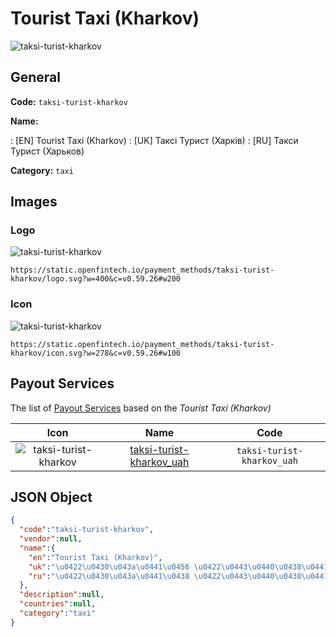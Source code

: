 
# Tourist Taxi (Kharkov) 
![taksi-turist-kharkov](https://static.openfintech.io/payment_methods/taksi-turist-kharkov/logo.svg?w=400&c=v0.59.26#w200)  

## General 
**Code:** `taksi-turist-kharkov` 
 
**Name:** 
 
:	[EN] Tourist Taxi (Kharkov) 
:	[UK] Таксі Турист (Харків) 
:	[RU] Такси Турист (Харьков) 
 
**Category:** `taxi` 
 

## Images 

### Logo 
![taksi-turist-kharkov](https://static.openfintech.io/payment_methods/taksi-turist-kharkov/logo.svg?w=400&c=v0.59.26#w200)  

```
https://static.openfintech.io/payment_methods/taksi-turist-kharkov/logo.svg?w=400&c=v0.59.26#w200
```  

### Icon 
![taksi-turist-kharkov](https://static.openfintech.io/payment_methods/taksi-turist-kharkov/icon.svg?w=278&c=v0.59.26#w100)  

```
https://static.openfintech.io/payment_methods/taksi-turist-kharkov/icon.svg?w=278&c=v0.59.26#w100
```  

## Payout Services 
 
The list of [Payout Services](/payout-services/) based on the _Tourist Taxi (Kharkov)_ 

|Icon|Name|Code| 
|:---:|:---:|:---:| 
|![taksi-turist-kharkov](https://static.openfintech.io/payout_methods/taksi-turist-kharkov/icon.png?w=278&c=v0.59.26#w40) |[taksi-turist-kharkov_uah](/payout-services/taksi-turist-kharkov_uah/)|`taksi-turist-kharkov_uah`| 
 

## JSON Object 

```json
{
  "code":"taksi-turist-kharkov",
  "vendor":null,
  "name":{
    "en":"Tourist Taxi (Kharkov)",
    "uk":"\u0422\u0430\u043a\u0441\u0456 \u0422\u0443\u0440\u0438\u0441\u0442 (\u0425\u0430\u0440\u043a\u0456\u0432)",
    "ru":"\u0422\u0430\u043a\u0441\u0438 \u0422\u0443\u0440\u0438\u0441\u0442 (\u0425\u0430\u0440\u044c\u043a\u043e\u0432)"
  },
  "description":null,
  "countries":null,
  "category":"taxi"
}
```  

